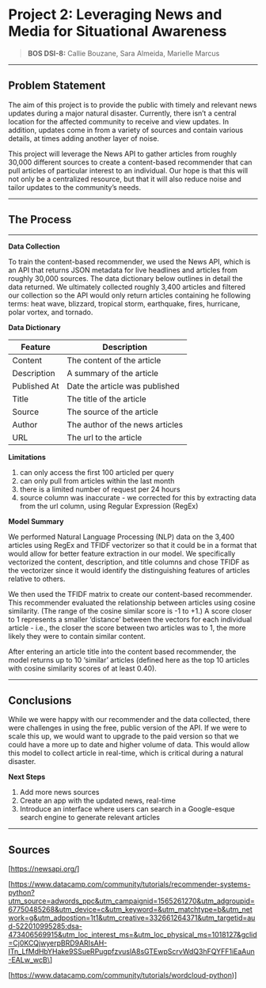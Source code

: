 # Project 2:  Leveraging News and Media for Situational Awareness
> **BOS DSI-8:** Callie Bouzane, Sara Almeida, Marielle Marcus 
---

## Problem Statement 

The aim of this project is to provide the public with timely and relevant news updates during a major natural disaster.  Currently, there isn’t a central location for the affected community to receive and view updates.  In addition, updates come in from a variety of sources and contain various details, at times adding another layer of noise.  

This project will leverage the News API to gather articles from roughly 30,000 different sources to create a content-based recommender that can pull articles of particular interest to an individual.  Our hope is that this will not only be a centralized resource, but that it will also  reduce noise and tailor updates to the community’s needs. 

---

## The Process 

---

**Data Collection**

To train the content-based recommender, we used the News API, which is an API that returns JSON metadata for live headlines and articles from roughly 30,000 sources.  The data dictionary below outlines in detail the data returned.  We ultimately collected roughly 3,400 articles and filtered our collection so the API would only return articles containing he following terms:  heat wave, blizzard, tropical storm, earthquake, fires, hurricane, polar vortex, and tornado. 


**Data Dictionary**

| Feature | Description |
| --- | --- |
| Content | The content of the article | 
| Description | A summary of the article |
| Published At | Date the article was published | 
| Title | The title of the article |
| Source | The source of the article | 
| Author| The author of the news articles | 
| URL | The url to the article | 

**Limitations**

1. can only access the first 100 articled per query
2. can only pull from articles within the last month
3. there is a limited number of request per 24 hours  
4. source column was inaccurate - we corrected for this by extracting data from the url column, using Regular Expression (RegEx) 

**Model Summary**

We performed Natural Language Processing (NLP) data on the 3,400 articles using RegEx and TFIDF vectorizer so that it could be in a format that would allow for better feature extraction in our model.  We specifically vectorized the content, description, and title columns and chose TFIDF as the vectorizer since it would identify the distinguishing features of articles relative to others. 

We then used the TFIDF matrix to create our content-based recommender.  This recommender evaluated the relationship between articles using cosine similarity.  (The range of the cosine similar score is -1 to +1.)  A score closer to 1 represents a smaller ‘distance’ between the vectors for each individual article - i.e., the closer the score between two articles was to 1, the more likely they were to contain similar content.  

After entering an article title into the content based recommender, the model returns up to 10 ‘similar’ articles (defined here as the top 10 articles with cosine similarity scores of at least 0.40). 

---

## Conclusions 

While we were happy with our recommender and the data collected, there were challenges in using the free, public version of the API.  If we were to scale this up, we would want to upgrade to the paid version so that we could have a more up to date and higher volume of data.  This would allow this model to collect article in real-time, which is critical during a natural disaster.   


**Next Steps**

1. Add more news sources 
2. Create an app with the updated news, real-time
3. Introduce an interface where users can search in a Google-esque search engine to generate relevant articles


---

## Sources 


[https://newsapi.org/]

[https://www.datacamp.com/community/tutorials/recommender-systems-python?utm_source=adwords_ppc&utm_campaignid=1565261270&utm_adgroupid=67750485268&utm_device=c&utm_keyword=&utm_matchtype=b&utm_network=g&utm_adpostion=1t1&utm_creative=332661264371&utm_targetid=aud-522010995285:dsa-473406569915&utm_loc_interest_ms=&utm_loc_physical_ms=1018127&gclid=Cj0KCQjwyerpBRD9ARIsAH-ITn_LfMdHbYHake9SSueRPugpfzvuslA8sGTEwpScrvWdQ3hFQYFF1iEaAun-EALw_wcB\]

[https://www.datacamp.com/community/tutorials/wordcloud-python)]
